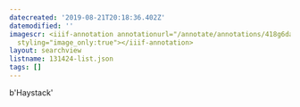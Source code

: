 ```yaml
---
datecreated: '2019-08-21T20:18:36.402Z'
datemodified: ''
imagescr: <iiif-annotation annotationurl="/annotate/annotations/418g6da2afu6sppnx9bd.json"
  styling="image_only:true"></iiif-annotation>
layout: searchview
listname: 131424-list.json
tags: []
---
```

b'Haystack'